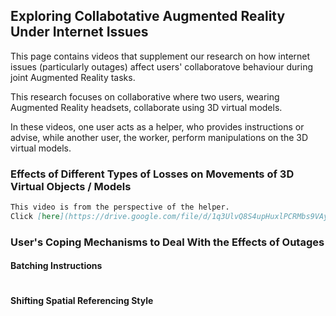 ## Exploring Collabotative Augmented Reality Under Internet Issues

This page contains videos that supplement our research on how internet issues (particularly outages) affect users' collaboratove behaviour during joint Augmented Reality tasks. 

This research focuses on collaborative where two users, wearing Augmented Reality headsets, collaborate using 3D virtual models. 

In these videos, one user acts as a helper, who provides instructions or advise, while another user, the worker, perform manipulations on the 3D virtual models.

### Effects of Different Types of Losses on Movements of 3D Virtual Objects / Models
```markdown
This video is from the perspective of the helper.
Click [here](https://drive.google.com/file/d/1q3UlvQ8S4upHuxlPCRMbs9VAy4x8EQYL/view?usp=sharing).
```

### User's Coping Mechanisms to Deal With the Effects of Outages  
#### Batching Instructions
```markdown


```

#### Shifting Spatial Referencing Style
```markdown


```
